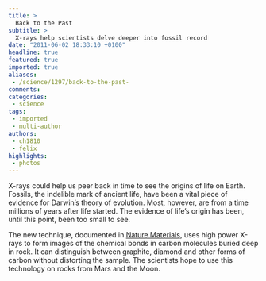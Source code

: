 ```yaml
---
title: >
  Back to the Past
subtitle: >
  X-rays help scientists delve deeper into fossil record
date: "2011-06-02 18:33:10 +0100"
headline: true
featured: true
imported: true
aliases:
 - /science/1297/back-to-the-past-
comments:
categories:
 - science
tags:
 - imported
 - multi-author
authors:
 - ch1810
 - felix
highlights:
 - photos
---
```


X-rays could help us peer back in time to see the origins of life on Earth. Fossils, the indelible mark of ancient life, have been a vital piece of evidence for Darwin’s theory of evolution. Most, however, are from a time millions of years after life started. The evidence of life’s origin has been, until this point, been too small to see.

The new technique, documented in [Nature Materials](http://www.nature.com/nmat/index.html), uses high power X-rays to form images of the chemical bonds in carbon molecules buried deep in rock. It can distinguish between graphite, diamond and other forms of carbon without distorting the sample. The scientists hope to use this technology on rocks from Mars and the Moon.
